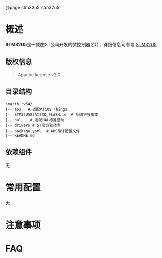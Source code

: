 @page stm32u5 stm32u5

# 概述
**STM32U5**是一款由ST公司开发的微控制器芯片，详细信息可参考 [STM32U5](https://www.st.com/en/microcontrollers-microprocessors/stm32u5-series.html)
## 版权信息
> Apache license v2.0


## 目录结构
```tree
smarth_rv64/
|-- aos   # 适配AliOS Things
|-- STM32U585AIIXQ_FLASH.ld  # 系统链接脚本
|-- hal    # 适配HAL标准驱动
|-- drivers # ST官方驱动库
|-- package.yaml  # AOS编译配置文件
|-- README.md
```

## 依赖组件
无

# 常用配置
无

# 注意事项

# FAQ
